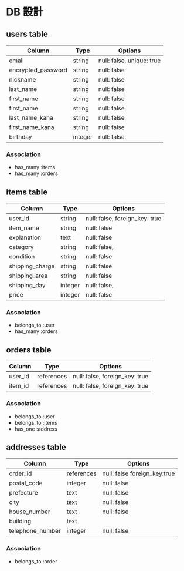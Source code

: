 # DB 設計

## users table

| Column             | Type                | Options                   |
|--------------------|---------------------|---------------------------|
| email              | string              | null: false, unique: true |
| encrypted_password | string              | null: false               |
| nickname           | string              | null: false               |
| last_name          | string              | null: false               |
| first_name         | string              | null: false               |
| first_name         | string              | null: false               |
| last_name_kana     | string              | null: false               |
| first_name_kana    | string              | null: false               |
| birthday           | integer             | null: false               |

### Association

* has_many :items
* has_many :orders

## items table

| Column                | Type       | Options                        |
|-----------------------|------------|--------------------------------|
| user_id               | string     | null: false, foreign_key: true |
| item_name             | string     | null: false                    |
| explanation           | text       | null: false                    |
| category              | string     | null: false,                   |
| condition             | string     | null: false                    |
| shipping_charge       | string     | null: false                    |
| shipping_area         | string     | null: false                    |
| shipping_day          | integer    | null: false,                   |
| price                 | integer    | null: false                    |

### Association

- belongs_to :user
- has_many :orders

## orders table

| Column      | Type       | Options                        |
|-------------|------------|--------------------------------|
| user_id     | references | null: false, foreign_key: true |
| item_id     | references | null: false, foreign_key: true |

### Association

- belongs_to :user
- belongs_to :items
- has_one :address

## addresses table

| Column           | Type       | Options                        |
|------------------|------------|--------------------------------|
| order_id         | references | null: false foreign_key:true   |
| postal_code      | integer    | null: false                    |
| prefecture       | text       | null: false                    |
| city             | text       | null: false                    |
| house_number     | text       | null: false                    |
| building         | text       |                                |
| telephone_number | integer    | null: false                    |

### Association

- belongs_to :order